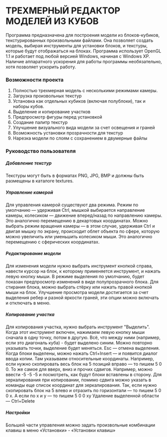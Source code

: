# ТРЕХМЕРНЫЙ РЕДАКТОР МОДЕЛЕЙ ИЗ КУБОВ

Программа предназначена для построения модели из блоков-кубиков, текстурированных произвольными файлами. Она позволяет создать модель, выбирая инструменты для установки блоков, и текстуры, которые будут отображаться на блоках.
Программа использует OpenGL 1.1 и работает под любой версией Windows, начиная с Windows XP. Наличие аппаратного ускорения для работы программы необязательно, хотя позволяет ускорить работу.

### Возможности проекта

1. Полностью трехмерная модель с несколькими режимами камеры.
1. Загрузка произвольных текстур
1. Установка как отдельных кубиков (включая полублоки), так и наборы кубов.
1. Выделение и копирование участков
1. Предпросмотр фигуры перед установкой
1. Создание палитр текстур
1. Улучшение визуального вида модели за счет освещения и граней
1. Возможность установки прозрачности для текстур
1. Нарезка модели по слоям с сохранением в двумерные файлы

### Руководство пользователя

##### Добавление текстур

Текстуры могут быть в форматах PNG, JPG, BMP и должны быть размещены в каталоге textures.

##### Управление камерой

Для управления камерой существуют два режима. Режим по умолчанию — удерживая Ctrl, мышкой выбирается направление камеры, колесиком — движение вперед/назад по направлению камеры. Это аналогично перемещению в декартовых координатах. Можно выбрать режим вращения камеры — в этом случае, удерживая Ctrl и двигая мышку по экрану, происходит облет объекта по сфере, которую можно увеличить или уменьшить колесиком мыши. Это аналогично перемещению с сферических координатах.

##### Редактирование модели

Для изменения модели нужно выбрать инструмент кнопкой справа, навести курсор на блок, к которому применяется инструмент, и нажать левую кнопку мыши. В режиме выделения по умолчанию, будет показан предпросмотр изменений в виде полупрозрачного блока. Для стирания блока, можно выбрать стёрку или нажать правой кнопкой мыши на блок.
Улучшение просмотра модели достигается за счет выделения ребер и разной яркости граней, эти опции можно включать и отключать в меню.

##### Копирование участка

Для копирования участка, нужно выбрать инструмент "Выделить". Когда этот инструмент включен, нажимаем левую кнопку мыши сначала в одну точку, потом в другую. Всё, что между ними (например, если это диагональ куба) - будет выделено синим. Можно повторно указывать точки, выделение будет меняться. Esc — отмена выделения. Когда блоки выделены, можно нажать Ctrl+Insert — и появится диалог ввода копии. Там указываем относительные координаты. Например, если нужно скопировать весь блок на 5 позиций вправо — то пишем 5 0 0. То же самое для вверх, вниз и прочих сдвигов. Например, можно ввести -5 -5 -5 и посмотреть, как будут блоки вставлены в сторону.
Для зеркалирования при копировании, помимо сдвига можно указать в команды еще список координат для зеркалирования. Так, если нужно скопировать блок на 5 влево и отразить по горизонтали — то пишем 5 0 0 x. А если по x и y — то пишем 5 0 0 xy
Удаление выделенной области — Ctrl+Delete

##### Настройки

Большей части управления можно задать произвольные комбинации клавиш в меню «Установки» - «Установки клавиш»
